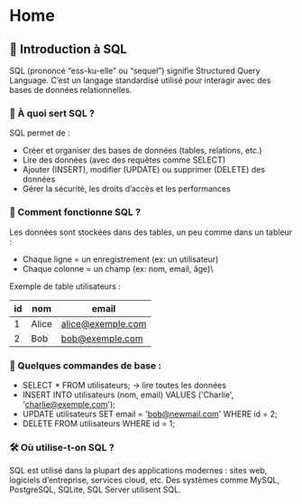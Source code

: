 # Home

## 🧠 Introduction à SQL

SQL (prononcé “ess-ku-elle” ou “sequel”) signifie Structured Query Language. C’est un langage standardisé utilisé pour interagir avec des bases de données relationnelles.

### 🎯 À quoi sert SQL ?

SQL permet de :

* Créer et organiser des bases de données (tables, relations, etc.)
* Lire des données (avec des requêtes comme SELECT)
* Ajouter (INSERT), modifier (UPDATE) ou supprimer (DELETE) des données
* Gérer la sécurité, les droits d’accès et les performances

### 🔧 Comment fonctionne SQL ?

Les données sont stockées dans des tables, un peu comme dans un tableur :

* Chaque ligne = un enregistrement (ex: un utilisateur)
* Chaque colonne = un champ (ex: nom, email, âge)\


Exemple de table utilisateurs :

| id | nom   | email             |
| -- | ----- | ----------------- |
| 1  | Alice | alice@exemple.com |
| 2  | Bob   | bob@exemple.com   |

### 📌 Quelques commandes de base :

* SELECT \* FROM utilisateurs; → lire toutes les données
* INSERT INTO utilisateurs (nom, email) VALUES ('Charlie', 'charlie@exemple.com');
* UPDATE utilisateurs SET email = 'bob@newmail.com' WHERE id = 2;
* DELETE FROM utilisateurs WHERE id = 1;

### 🛠️ Où utilise-t-on SQL ?

SQL est utilisé dans la plupart des applications modernes : sites web, logiciels d’entreprise, services cloud, etc. Des systèmes comme MySQL, PostgreSQL, SQLite, SQL Server utilisent SQL.

